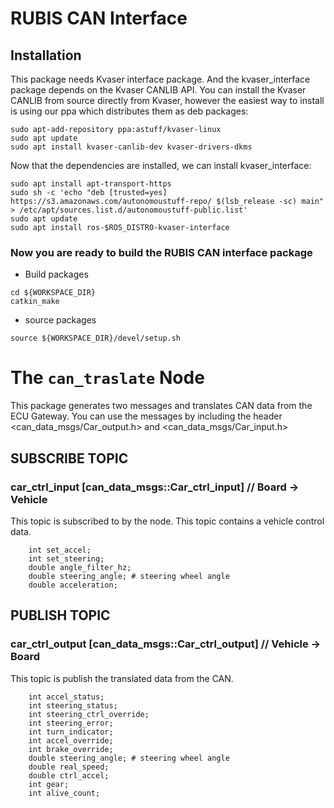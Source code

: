 # RUBIS CAN Interface

## **Installation**

This package needs Kvaser interface package. And the kvaser_interface package depends on the Kvaser CANLIB API. You can install the Kvaser CANLIB from source directly from Kvaser, however the easiest way to install is using our ppa which distributes them as deb packages:

```
sudo apt-add-repository ppa:astuff/kvaser-linux
sudo apt update
sudo apt install kvaser-canlib-dev kvaser-drivers-dkms
```

Now that the dependencies are installed, we can install kvaser_interface:

```
sudo apt install apt-transport-https
sudo sh -c 'echo "deb [trusted=yes] https://s3.amazonaws.com/autonomoustuff-repo/ $(lsb_release -sc) main" > /etc/apt/sources.list.d/autonomoustuff-public.list'
sudo apt update
sudo apt install ros-$ROS_DISTRO-kvaser-interface
```

### **Now you are ready to build the RUBIS CAN interface package**

* Build packages
```
cd ${WORKSPACE_DIR}
catkin_make
```

* source packages
```
source ${WORKSPACE_DIR}/devel/setup.sh
```

# The `can_traslate` Node
This package generates two messages and translates CAN data from the ECU Gateway. You can use the messages by including the header <can_data_msgs/Car_output.h> and <can_data_msgs/Car_input.h>

## **SUBSCRIBE TOPIC**

<!-- ### can_tx [can_msgs::Frame]

This topic is subscribed by the node. It expects to have other nodes subscribe to it to receive data which are *sent by the CAN device*. -->

### car_ctrl_input [can_data_msgs::Car_ctrl_input] // Board -> Vehicle

This topic is subscribed to by the node. This topic contains a vehicle control data.
```
    int set_accel;
    int set_steering;
    double angle_filter_hz;
    double steering_angle; # steering wheel angle
    double acceleration;   
```

## **PUBLISH TOPIC**

<!-- ### can_rx [can_msgs::Frame]

This topic is published to by the node. It expects to have data published to it which are intended to be *received by the CAN device*. -->

### car_ctrl_output [can_data_msgs::Car_ctrl_output] // Vehicle -> Board

This topic is publish the translated data from the CAN.
```
    int accel_status;
    int steering_status;
    int steering_ctrl_override;
    int steering_error;
    int turn_indicator;
    int accel_override;
    int brake_override;
    double steering_angle; # steering wheel angle
    double real_speed;
    double ctrl_accel;
    int gear;
    int alive_count;
```




